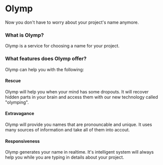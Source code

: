 # Olymp
Now you don't have to worry about your project's name anymore.

### What is Olymp?
Olymp is a service for choosing a name for your project.

### What features does Olymp offer?
Olymp can help you with the following:

#### Rescue
Olymp will help you when your mind has some dropouts. It will recover hidden parts in your brain and access them with our new technology called "olymping".

#### Extravagance
Olymp will provide you names that are pronouncable and unique. It uses many sources of information and take all of them into accout.

#### Responsiveness
Olymp generates your name in realtime. It's intelligent system will always help you while you are typing in details about your project.
